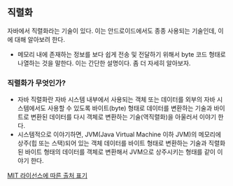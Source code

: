 ## 직렬화

자바에서 직렬화라는 기술이 있다. 이는 안드로이드에서도 종종 사용되는 기술인데, 이에 대해 알아보려 한다.



- 메모리 내에 존재하는 정보를 보다 쉽게 전송 및 전달하기 위해서 byte 코드 형태로 나열하는 것을 말한다. 이는 간단한 설명이다. 좀 더 자세히 알아보자. 



### 직렬화가 무엇인가?

- 자바 직렬화란 자바 시스템 내부에서 사용되는 객체 또는 데이터를 외부의 자바 시스템에서도 사용할 수 있도록 바이트(byte) 형태로 데이터를 변환하는 기술과 바이트로 변환된 데이터를 다시 객체로 변환하는 기술(역직렬화)을 아울러서 이야기 한다.
- 시스템적으로 이야기하면, JVM(Java Virtual Machine 이하 JVM)의 메모리에 상주(힙 또는 스택)되어 있는 객체 데이터를 바이트 형태로 변환하는 기술과 직렬화된 바이트 형태의 데이터를 객체로 변환해서 JVM으로 상주시키는 형태를 같이 이야기 한다.

[MIT 라이선스에 따른 출처 표기](https://github.com/WooVictory/Ready-For-Tech-Interview)

